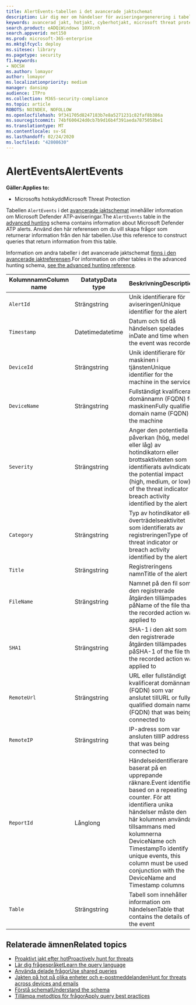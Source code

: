 ```yaml
---
title: AlertEvents-tabellen i det avancerade jaktschemat
description: Lär dig mer om händelser för aviseringargenerering i tabellen AlertEvents i det avancerade jaktschemat
keywords: avancerad jakt, hotjakt, cyberhotjakt, microsoft threat protection, microsoft 365, mtp, m365, sök, fråga, telemetri, schemareferens, kusto, tabell, kolumn, datatyp, beskrivning, alertevents, alertevents, alert, severity, category
search.product: eADQiWindows 10XVcnh
search.appverid: met150
ms.prod: microsoft-365-enterprise
ms.mktglfcycl: deploy
ms.sitesec: library
ms.pagetype: security
f1.keywords:
- NOCSH
ms.author: lomayor
author: lomayor
ms.localizationpriority: medium
manager: dansimp
audience: ITPro
ms.collection: M365-security-compliance
ms.topic: article
ROBOTS: NOINDEX, NOFOLLOW
ms.openlocfilehash: 9f341705d8247183b7e8a5271231c82faf8b386a
ms.sourcegitcommit: 74bf600424d0cb7b9d16b4f391aeda7875058be1
ms.translationtype: MT
ms.contentlocale: sv-SE
ms.lasthandoff: 02/24/2020
ms.locfileid: "42808630"
---
```

# <a name="alertevents"></a><span data-ttu-id="6732b-104">AlertEvents</span><span class="sxs-lookup"><span data-stu-id="6732b-104">AlertEvents</span></span>

<span data-ttu-id="6732b-105">**Gäller:**</span><span class="sxs-lookup"><span data-stu-id="6732b-105">**Applies to:**</span></span>
- <span data-ttu-id="6732b-106">Microsofts hotskydd</span><span class="sxs-lookup"><span data-stu-id="6732b-106">Microsoft Threat Protection</span></span>



<span data-ttu-id="6732b-107">Tabellen `AlertEvents` i det [avancerade jaktschemat](advanced-hunting-overview.md) innehåller information om Microsoft Defender ATP-aviseringar.</span><span class="sxs-lookup"><span data-stu-id="6732b-107">The `AlertEvents` table in the [advanced hunting](advanced-hunting-overview.md) schema contains information about Microsoft Defender ATP alerts.</span></span> <span data-ttu-id="6732b-108">Använd den här referensen om du vill skapa frågor som returnerar information från den här tabellen.</span><span class="sxs-lookup"><span data-stu-id="6732b-108">Use this reference to construct queries that return information from this table.</span></span>

<span data-ttu-id="6732b-109">Information om andra tabeller i det avancerade jaktschemat [finns i den avancerade jaktreferensen](advanced-hunting-schema-tables.md).</span><span class="sxs-lookup"><span data-stu-id="6732b-109">For information on other tables in the advanced hunting schema, [see the advanced hunting reference](advanced-hunting-schema-tables.md).</span></span>

| <span data-ttu-id="6732b-110">Kolumnnamn</span><span class="sxs-lookup"><span data-stu-id="6732b-110">Column name</span></span> | <span data-ttu-id="6732b-111">Datatyp</span><span class="sxs-lookup"><span data-stu-id="6732b-111">Data type</span></span> | <span data-ttu-id="6732b-112">Beskrivning</span><span class="sxs-lookup"><span data-stu-id="6732b-112">Description</span></span> |
|-------------|-----------|-------------|
| `AlertId` | <span data-ttu-id="6732b-113">Sträng</span><span class="sxs-lookup"><span data-stu-id="6732b-113">string</span></span> | <span data-ttu-id="6732b-114">Unik identifierare för aviseringen</span><span class="sxs-lookup"><span data-stu-id="6732b-114">Unique identifier for the alert</span></span> |
| `Timestamp` | <span data-ttu-id="6732b-115">Datetime</span><span class="sxs-lookup"><span data-stu-id="6732b-115">datetime</span></span> | <span data-ttu-id="6732b-116">Datum och tid då händelsen spelades in</span><span class="sxs-lookup"><span data-stu-id="6732b-116">Date and time when the event was recorded</span></span> |
| `DeviceId` | <span data-ttu-id="6732b-117">Sträng</span><span class="sxs-lookup"><span data-stu-id="6732b-117">string</span></span> | <span data-ttu-id="6732b-118">Unik identifierare för maskinen i tjänsten</span><span class="sxs-lookup"><span data-stu-id="6732b-118">Unique identifier for the machine in the service</span></span> |
| `DeviceName` | <span data-ttu-id="6732b-119">Sträng</span><span class="sxs-lookup"><span data-stu-id="6732b-119">string</span></span> | <span data-ttu-id="6732b-120">Fullständigt kvalificerat domännamn (FQDN) för maskinen</span><span class="sxs-lookup"><span data-stu-id="6732b-120">Fully qualified domain name (FQDN) of the machine</span></span> |
| `Severity` | <span data-ttu-id="6732b-121">Sträng</span><span class="sxs-lookup"><span data-stu-id="6732b-121">string</span></span> | <span data-ttu-id="6732b-122">Anger den potentiella påverkan (hög, medel eller låg) av hotindikatorn eller brottsaktiviteten som identifierats av</span><span class="sxs-lookup"><span data-stu-id="6732b-122">Indicates the potential impact (high, medium, or low) of the threat indicator or breach activity identified by the alert</span></span> |
| `Category` | <span data-ttu-id="6732b-123">Sträng</span><span class="sxs-lookup"><span data-stu-id="6732b-123">string</span></span> | <span data-ttu-id="6732b-124">Typ av hotindikator eller överträdelseaktivitet som identifierats av registreringen</span><span class="sxs-lookup"><span data-stu-id="6732b-124">Type of threat indicator or breach activity identified by the alert</span></span> |
| `Title` | <span data-ttu-id="6732b-125">Sträng</span><span class="sxs-lookup"><span data-stu-id="6732b-125">string</span></span> | <span data-ttu-id="6732b-126">Registreringens namn</span><span class="sxs-lookup"><span data-stu-id="6732b-126">Title of the alert</span></span> |
| `FileName` | <span data-ttu-id="6732b-127">Sträng</span><span class="sxs-lookup"><span data-stu-id="6732b-127">string</span></span> | <span data-ttu-id="6732b-128">Namnet på den fil som den registrerade åtgärden tillämpades på</span><span class="sxs-lookup"><span data-stu-id="6732b-128">Name of the file that the recorded action was applied to</span></span> |
| `SHA1` | <span data-ttu-id="6732b-129">Sträng</span><span class="sxs-lookup"><span data-stu-id="6732b-129">string</span></span> | <span data-ttu-id="6732b-130">SHA-1 i den akt som den registrerade åtgärden tillämpades på</span><span class="sxs-lookup"><span data-stu-id="6732b-130">SHA-1 of the file that the recorded action was applied to</span></span> |
| `RemoteUrl` | <span data-ttu-id="6732b-131">Sträng</span><span class="sxs-lookup"><span data-stu-id="6732b-131">string</span></span> | <span data-ttu-id="6732b-132">URL eller fullständigt kvalificerat domännamn (FQDN) som var anslutet till</span><span class="sxs-lookup"><span data-stu-id="6732b-132">URL or fully qualified domain name (FQDN) that was being connected to</span></span> |
| `RemoteIP` | <span data-ttu-id="6732b-133">Sträng</span><span class="sxs-lookup"><span data-stu-id="6732b-133">string</span></span> | <span data-ttu-id="6732b-134">IP-adress som var ansluten till</span><span class="sxs-lookup"><span data-stu-id="6732b-134">IP address that was being connected to</span></span> |
| `ReportId` | <span data-ttu-id="6732b-135">Lång</span><span class="sxs-lookup"><span data-stu-id="6732b-135">long</span></span> | <span data-ttu-id="6732b-136">Händelseidentifierare baserat på en upprepande räknare.</span><span class="sxs-lookup"><span data-stu-id="6732b-136">Event identifier based on a repeating counter.</span></span> <span data-ttu-id="6732b-137">För att identifiera unika händelser måste den här kolumnen användas tillsammans med kolumnerna DeviceName och Timestamp</span><span class="sxs-lookup"><span data-stu-id="6732b-137">To identify unique events, this column must be used in conjunction with the DeviceName and Timestamp columns</span></span> |
| `Table` | <span data-ttu-id="6732b-138">Sträng</span><span class="sxs-lookup"><span data-stu-id="6732b-138">string</span></span> | <span data-ttu-id="6732b-139">Tabell som innehåller information om händelsen</span><span class="sxs-lookup"><span data-stu-id="6732b-139">Table that contains the details of the event</span></span> |

## <a name="related-topics"></a><span data-ttu-id="6732b-140">Relaterade ämnen</span><span class="sxs-lookup"><span data-stu-id="6732b-140">Related topics</span></span>
- [<span data-ttu-id="6732b-141">Proaktivt jakt efter hot</span><span class="sxs-lookup"><span data-stu-id="6732b-141">Proactively hunt for threats</span></span>](advanced-hunting-overview.md)
- [<span data-ttu-id="6732b-142">Lär dig frågespråket</span><span class="sxs-lookup"><span data-stu-id="6732b-142">Learn the query language</span></span>](advanced-hunting-query-language.md)
- [<span data-ttu-id="6732b-143">Använda delade frågor</span><span class="sxs-lookup"><span data-stu-id="6732b-143">Use shared queries</span></span>](advanced-hunting-shared-queries.md)
- [<span data-ttu-id="6732b-144">Jakten på hot på olika enheter och e-postmeddelanden</span><span class="sxs-lookup"><span data-stu-id="6732b-144">Hunt for threats across devices and emails</span></span>](advanced-hunting-query-emails-devices.md)
- [<span data-ttu-id="6732b-145">Förstå schemat</span><span class="sxs-lookup"><span data-stu-id="6732b-145">Understand the schema</span></span>](advanced-hunting-schema-tables.md)
- [<span data-ttu-id="6732b-146">Tillämpa metodtips för frågor</span><span class="sxs-lookup"><span data-stu-id="6732b-146">Apply query best practices</span></span>](advanced-hunting-best-practices.md)
